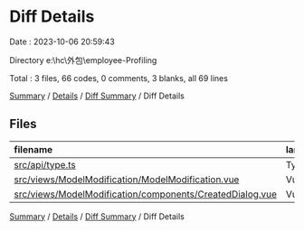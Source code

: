 # Diff Details

Date : 2023-10-06 20:59:43

Directory e:\\hc\\外包\\employee-Profiling

Total : 3 files, 66 codes, 0 comments, 3 blanks, all 69 lines

[Summary](results.md) / [Details](details.md) / [Diff Summary](diff.md) / Diff Details

## Files

| filename                                                                                                              | language   | code | comment | blank | total |
| :-------------------------------------------------------------------------------------------------------------------- | :--------- | ---: | ------: | ----: | ----: |
| [src/api/type.ts](/src/api/type.ts)                                                                                   | TypeScript |    0 |       0 |     1 |     1 |
| [src/views/ModelModification/ModelModification.vue](/src/views/ModelModification/ModelModification.vue)               | Vue        |   39 |       0 |     1 |    40 |
| [src/views/ModelModification/components/CreatedDialog.vue](/src/views/ModelModification/components/CreatedDialog.vue) | Vue        |   27 |       0 |     1 |    28 |

[Summary](results.md) / [Details](details.md) / [Diff Summary](diff.md) / Diff Details
